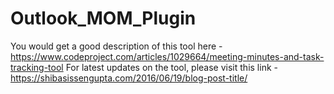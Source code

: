 # Outlook_MOM_Plugin
You would get a good description of this tool here -
https://www.codeproject.com/articles/1029664/meeting-minutes-and-task-tracking-tool
For latest updates on the tool, please visit this link -
https://shibasissengupta.com/2016/06/19/blog-post-title/
